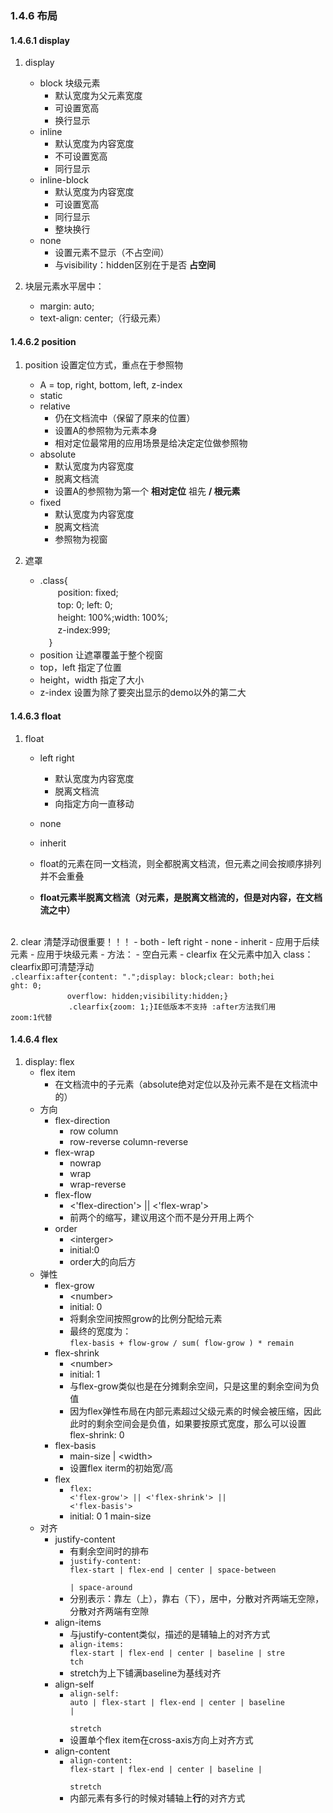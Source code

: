 ### 1.4.6 布局 ###
#### 1.4.6.1 display ####
1. display
	- block 块级元素
		- 默认宽度为父元素宽度
		- 可设置宽高
		- 换行显示
	- inline
		- 默认宽度为内容宽度
		- 不可设置宽高
		- 同行显示
	- inline-block
		- 默认宽度为内容宽度
		- 可设置宽高
		- 同行显示
		- 整块换行
	- none
		- 设置元素不显示（不占空间）
		- 与visibility：hidden区别在于是否 **占空间**

2. 块层元素水平居中：
	- margin: auto;
	- text-align: center;（行级元素）

#### 1.4.6.2 position ####
1. position 设置定位方式，重点在于参照物
	- A = top, right, bottom, left, z-index
	- static
	- relative
		- 仍在文档流中（保留了原来的位置）
		- 设置A的参照物为元素本身
		- 相对定位最常用的应用场景是给决定定位做参照物
	- absolute
		- 默认宽度为内容宽度
		- 脱离文档流
		- 设置A的参照物为第一个 **相对定位** 祖先 **/ 根元素**
	- fixed
		- 默认宽度为内容宽度
		- 脱离文档流
		- 参照物为视窗

2. 遮罩
	- .class{  
 	　　position: fixed;  
　　top: 0; left: 0;  
　　height: 100%;width: 100%;  
　　z-index:999;  
　}
	- position 让遮罩覆盖于整个视窗
	- top，left 指定了位置
	- height，width 指定了大小
	- z-index 设置为除了要突出显示的demo以外的第二大
#### 1.4.6.3 float ####
1. float
	- left right
		- 默认宽度为内容宽度
		- 脱离文档流
		- 向指定方向一直移动
	- none
	- inherit  

	- float的元素在同一文档流，则全都脱离文档流，但元素之间会按顺序排列并不会重叠
	- **float元素半脱离文档流（对元素，是脱离文档流的，但是对内容，在文档流之中）**  
<br/>
2. clear 清楚浮动很重要！！！
	- both
	- left right
	- none
	- inherit
	- 应用于后续元素
	- 应用于块级元素
	- 方法：
		- 空白元素
		- clearfix 在父元素中加入 class：clearfix即可清楚浮动  
			 <code style = "vertical-align:top;display: inline-block;width: 85%;word-break:break-all;">.clearfix:after{content: ".";display: block;clear: both;height: 0;  
           　overflow: hidden;visibility:hidden;}  
			 .clearfix{zoom: 1;}IE低版本不支持 :after方法我们用zoom:1代替</code>

#### 1.4.6.4 flex ####
1. display: flex
	- flex item
		- 在文档流中的子元素（absolute绝对定位以及孙元素不是在文档流中的）
	- 方向
		- flex-direction
			- row column
			- row-reverse column-reverse
		- flex-wrap
			- nowrap
			- wrap
			- wrap-reverse
		- flex-flow
			- &lt;'flex-direction'> || &lt;'flex-wrap'>
			- 前两个的缩写，建议用这个而不是分开用上两个
		- order
			- &lt;interger>
			- initial:0
			- order大的向后方
	- 弹性
		- flex-grow
			- &lt;number>
			- initial: 0
			- 将剩余空间按照grow的比例分配给元素
			- 最终的宽度为：  
				`flex-basis + flow-grow / sum( flow-grow ) * remain`
		- flex-shrink
			- &lt;number>
			- initial: 1
			- 与flex-grow类似也是在分摊剩余空间，只是这里的剩余空间为负值
			- 因为flex弹性布局在内部元素超过父级元素的时候会被压缩，因此此时的剩余空间会是负值，如果要按原式宽度，那么可以设置 flex-shrink: 0
		- flex-basis
			- main-size | &lt;width>
			- 设置flex iterm的初始宽/高
		- flex
			- <code style = "vertical-align:top;display: inline-block;width: 85%;word-break:break-all;">flex: &lt;'flex-grow'> || &lt;'flex-shrink'> || &lt;'flex-basis'></code>
			- initial: 0 1 main-size
	- 对齐
		- justify-content
			- 有剩余空间时的排布
			- <code style = "vertical-align:top;display: inline-block;width: 85%;word-break:break-all;">justify-content: flex-start | flex-end | center | space-between  
			| space-around</code>
			- 分别表示：靠左（上），靠右（下），居中，分散对齐两端无空隙，分散对齐两端有空隙
		- align-items
			- 与justify-content类似，描述的是辅轴上的对齐方式
			- <code style = "vertical-align:top;display: inline-block;width: 85%;word-break:break-all;">align-items: flex-start | flex-end | center | baseline | stretch</code>
			- stretch为上下铺满baseline为基线对齐
		- align-self
			- <code style = "vertical-align:top;display: inline-block;width: 85%;word-break:break-all;">align-self: auto | flex-start | flex-end | center | baseline |  
			stretch</code>
			- 设置单个flex item在cross-axis方向上对齐方式
		- align-content
			- <code style = "vertical-align:top;display: inline-block;width: 85%;word-break:break-all;">align-content: flex-start | flex-end | center | baseline |  
			stretch</code>
			- 内部元素有多行的时候对辅轴上**行**的对齐方式